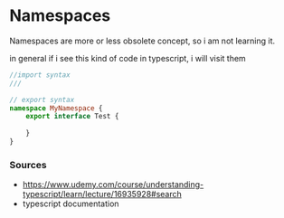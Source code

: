 # Namespaces

Namespaces are more or less obsolete concept, so i am not learning it.

in general if i see this kind of code in typescript, i will visit them


```typescript
//import syntax
///

// export syntax
namespace MyNamespace {
    export interface Test {
        
    }
}

```

### Sources

* https://www.udemy.com/course/understanding-typescript/learn/lecture/16935928#search
* typescript documentation
